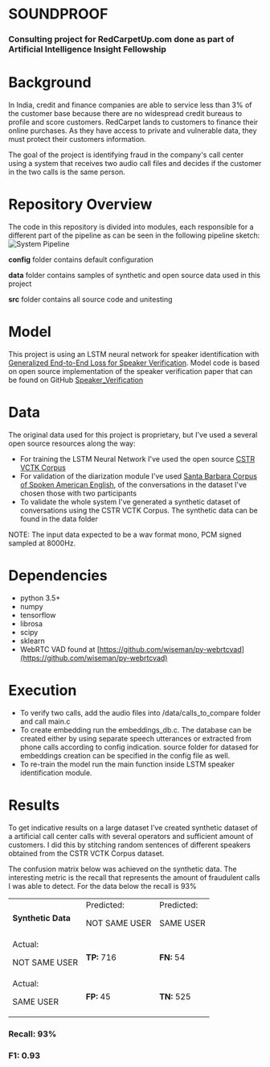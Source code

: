 
# SOUNDPROOF 


### Consulting project for RedCarpetUp.com done as part of Artificial Intelligence Insight Fellowship


# Background

In India, credit and finance companies are able to service less than 3% of the customer base because there are no widespread credit bureaus to profile and score customers. RedCarpet lands to customers to finance their online purchases. As they have access to private and vulnerable data, they must protect their customers information. 

The goal of the project is identifying fraud in the company's call center using a system that receives two audio call files and decides if the customer in the two calls is the same person.

# Repository Overview

The code in this repository is divided into modules, each responsible for a different part of the pipeline as can be seen in the following pipeline sketch:
![System Pipeline](https://github.com/ninashp/Speaker-Identification/blob/master/images/pipeline.jpg)

**config** folder contains default configuration

**data** folder contains samples of synthetic and open source data used in this project

**src** folder contains all source code and unitesting


# Model


This project is using an LSTM neural network for speaker identification with [Generalized End-to-End Loss for Speaker Verification](https://arxiv.org/abs/1710.10467). Model code is based on open source implementation of the speaker verification paper that can be found on GitHub [Speaker_Verification](https://github.com/Janghyun1230/Speaker_Verification)


# Data


The original data used for this project is proprietary, but I've used a several open source resources along the way: 

*   For training the LSTM Neural Network I've used the open source [CSTR VCTK Corpus](http://homepages.inf.ed.ac.uk/jyamagis/page3/page58/page58.html)
*   For validation of the diarization module I've used [Santa Barbara Corpus of Spoken American English](http://www.linguistics.ucsb.edu/research/santa-barbara-corpus), of the conversations in the dataset I've chosen those with two participants
*   To validate the whole system I've generated a synthetic dataset of conversations using the CSTR VCTK Corpus. The synthetic data can be found in the data folder

NOTE: The input data expected to be a wav format mono, PCM signed sampled at 8000Hz. 


# Dependencies

*   python 3.5+
*   numpy
*   tensorflow
*   librosa
*   scipy
*   sklearn
*   WebRTC VAD found at [https://github.com/wiseman/py-webrtcvad](https://github.com/wiseman/py-webrtcvad) 


# Execution

- To verify two calls, add the audio files into /data/calls_to_compare folder and call main.c
- To create embedding run the embeddings_db.c. The database can be created either by using separate speech utterances or extracted from phone calls according to config indication. source folder for datased for embeddings creation can be specified in the config file as well.
- To re-train the model run the main function inside LSTM speaker identification module.


# Results

To get indicative results on a large dataset I’ve created synthetic dataset of a artificial call center calls with several operators and sufficient amount of customers. I did this by stitching random sentences of different speakers obtained from the CSTR VCTK Corpus dataset.

The confusion matrix below was achieved on the synthetic data.
The interesting metric is the recall that represents the amount of fraudulent calls I was able to detect. For the data below the recall is 93%

<table>
  <tr>
   <td><strong>Synthetic Data</strong>
   </td>
   <td>Predicted: 
<p>
NOT SAME USER
   </td>
   <td>Predicted: 
<p>
SAME USER
   </td>
  </tr>
  <tr>
   <td>Actual: 
<p>
NOT SAME USER
   </td>
   <td><strong>TP:</strong> 716
   </td>
   <td><strong>FN:</strong> 54
   </td>
  </tr>
  <tr>
   <td>Actual: 
<p>
SAME USER
   </td>
   <td><strong>FP:</strong> 45
   </td>
   <td><strong>TN:</strong> 525
</table>

### Recall: 93%
### F1: 0.93 
